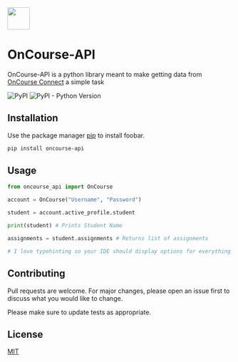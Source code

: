 
  <img width="50px" src="https://cdn.discordapp.com/attachments/848365417688203294/892262456271978566/oncourselogo.svg">

# OnCourse-API

OnCourse-API is a python library meant to make getting data from [OnCourse Connect](https://www.oncourseconnect.com/) a simple task

![PyPI](https://img.shields.io/pypi/v/oncourse-api) ![PyPI - Python Version](https://img.shields.io/pypi/pyversions/oncourse-api?color=blue)

## Installation

Use the package manager [pip](https://pip.pypa.io/en/stable/) to install foobar.

```bash
pip install oncourse-api
```

## Usage

```python
from oncourse_api import OnCourse

account = OnCourse("Username", "Password")

student = account.active_profile.student

print(student) # Prints Student Name

assignments = student.assignments # Returns list of assignments

# I love typehinting so your IDE should display options for everything
```

## Contributing
Pull requests are welcome. For major changes, please open an issue first to discuss what you would like to change.

Please make sure to update tests as appropriate.

## License
[MIT](https://choosealicense.com/licenses/mit/)
